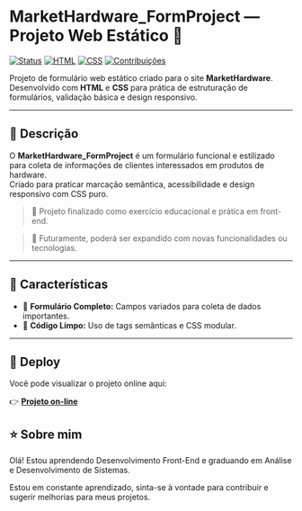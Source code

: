 # MarketHardware_FormProject — Projeto Web Estático 🛒

[![Status](https://img.shields.io/badge/status-conclu%C3%ADdo-brightgreen)](https://github.com/Myoui-sys/MarketHardware_FormProject) [![HTML](https://img.shields.io/badge/HTML-5-orange?logo=html5)](https://developer.mozilla.org/en-US/docs/Web/HTML) [![CSS](https://img.shields.io/badge/CSS-3-blue?logo=css3)](https://developer.mozilla.org/en-US/docs/Web/CSS)  [![Contribuições](https://img.shields.io/badge/contribui%C3%A7%C3%B5es-bem--vindas-brightgreen)](https://github.com/Myoui-sys/MarketHardware_FormProject/issues)  

Projeto de formulário web estático criado para o site **MarketHardware**. Desenvolvido com **HTML** e **CSS** para prática de estruturação de formulários, validação básica e design responsivo.

---

## 🧾 Descrição

O **MarketHardware_FormProject** é um formulário funcional e estilizado para coleta de informações de clientes interessados em produtos de hardware.  
Criado para praticar marcação semântica, acessibilidade e design responsivo com CSS puro.

> 📌 Projeto finalizado como exercício educacional e prática em front-end.

> 🔄 Futuramente, poderá ser expandido com novas funcionalidades ou tecnologias.
---

## 🌟 Características

- 📝 **Formulário Completo:** Campos variados para coleta de dados importantes.  
- 🧼 **Código Limpo:** Uso de tags semânticas e CSS modular.  

---

## 🚀 Deploy

Você pode visualizar o projeto online aqui:

👉 **[Projeto on-line](https://myoui-sys.github.io/MarketHardware_FormProject/)**

## ⭐ Sobre mim
Olá! Estou aprendendo Desenvolvimento Front-End e graduando em Análise e Desenvolvimento de Sistemas.

Estou em constante aprendizado, sinta-se à vontade para contribuir e sugerir melhorias para meus projetos.
